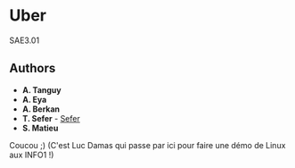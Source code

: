 # Uber
SAE3.01

## Authors
*  **A. Tanguy**
*  **A. Eya**
*  **A. Berkan**
* **T. Sefer** - [Sefer](https://github.com/sftss)
* **S. Matieu**



Coucou ;)
(C'est Luc Damas qui passe par ici pour faire une démo de Linux aux INFO1 !)

